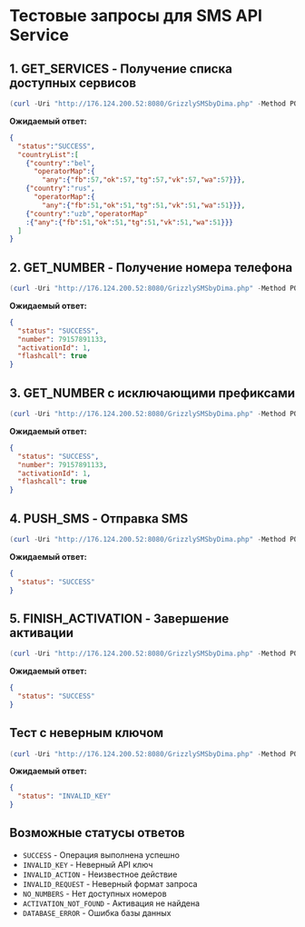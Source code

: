 # Тестовые запросы для SMS API Service

## 1. GET_SERVICES - Получение списка доступных сервисов

```PowerShell
(curl -Uri "http://176.124.200.52:8080/GrizzlySMSbyDima.php" -Method POST -Headers @{"Content-Type" = "application/json" ; "User-Agent" = "GrizzlySMS-Client/1.0"} -Body '{"action": "GET_SERVICES", "key": "qwerty123"}').Content
```

**Ожидаемый ответ:**
```json
{
  "status":"SUCCESS",
  "countryList":[
    {"country":"bel",
      "operatorMap":{
        "any":{"fb":57,"ok":57,"tg":57,"vk":57,"wa":57}}},
    {"country":"rus",
      "operatorMap":{
        "any":{"fb":51,"ok":51,"tg":51,"vk":51,"wa":51}}},
    {"country":"uzb","operatorMap"
    :{"any":{"fb":51,"ok":51,"tg":51,"vk":51,"wa":51}}}
  ]
}
```

## 2. GET_NUMBER - Получение номера телефона

```PowerShell
(curl -Uri "http://176.124.200.52:8080/GrizzlySMSbyDima.php" -Method POST -Headers @{"Content-Type" = "application/json" ; "User-Agent" = "GrizzlySMS-Client/1.0"} -Body '{"action": "GET_NUMBER", "key": "qwerty123", "country": "rus", "operator": "any", "service": "tg", "sum": 20.00}').Content
```

**Ожидаемый ответ:**
```json
{
  "status": "SUCCESS",
  "number": 79157891133,
  "activationId": 1,
  "flashcall": true
}
```

## 3. GET_NUMBER с исключающими префиксами

```PowerShell
(curl -Uri "http://176.124.200.52:8080/GrizzlySMSbyDima.php" -Method POST -Headers @{"Content-Type" = "application/json" ; "User-Agent" = "GrizzlySMS-Client/1.0"} -Body '{"action": "GET_NUMBER", "key": "qwerty123", "country": "rus", "operator": "any", "service": "tg", "sum": 20.00, "exceptionPhoneSet": ["7918", "79281"]}').Content
```

**Ожидаемый ответ:**
```json
{
  "status": "SUCCESS",
  "number": 79157891133,
  "activationId": 1,
  "flashcall": true
}
```

## 4. PUSH_SMS - Отправка SMS

```PowerShell
(curl -Uri "http://176.124.200.52:8080/GrizzlySMSbyDima.php" -Method POST -Headers @{"Content-Type" = "application/json"; "User-Agent" = "GrizzlySMS-Client/1.0"} -Body '{"action": "PUSH_SMS", "key": "qwerty123", "activationId": 1, "sms": "Your code: 123456"}').content
```

**Ожидаемый ответ:**
```json
{
  "status": "SUCCESS"
}
```

## 5. FINISH_ACTIVATION - Завершение активации

```PowerShell
(curl -Uri "http://176.124.200.52:8080/GrizzlySMSbyDima.php" -Method POST -Headers @{"Content-Type" = "application/json"; "User-Agent" = "GrizzlySMS-Client/1.0"} -Body '{"action": "FINISH_ACTIVATION", "key": "qwerty123", "activationId": 1, "status": 3}').content
```

**Ожидаемый ответ:**
```json
{
  "status": "SUCCESS"
}
```

## Тест с неверным ключом

```PowerShell
(curl -Uri "http://176.124.200.52:8080/GrizzlySMSbyDima.php" -Method POST -Headers @{"Content-Type" = "application/json"; "User-Agent" = "GrizzlySMS-Client/1.0"} -Body '{"action": "GET_SERVICE", "key" : "123"}').content
```

**Ожидаемый ответ:**
```json
{
  "status": "INVALID_KEY"
}
```

## Возможные статусы ответов

- `SUCCESS` - Операция выполнена успешно
- `INVALID_KEY` - Неверный API ключ
- `INVALID_ACTION` - Неизвестное действие
- `INVALID_REQUEST` - Неверный формат запроса
- `NO_NUMBERS` - Нет доступных номеров
- `ACTIVATION_NOT_FOUND` - Активация не найдена
- `DATABASE_ERROR` - Ошибка базы данных